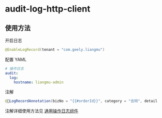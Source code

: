 
# audit-log-http-client

## 使用方法

开启日志

```java
@EnableLogRecord(tenant = "com.geely.liangmu")
```

配置 YAML

```yaml
# 操作日志
audit:
  log:
    hostname: liangmu-admin
```

注解

```java
@LogRecordAnnotation(bizNo = "{{#orderId}}", category = "合同", detail = "{{#_ret}}", success = "创建", prefix = "")
```

注解详细使用方法见 [通用操作日志组件](https://github.com/mouzt/mzt-biz-log/blob/master/readme.md#%E6%97%A5%E5%BF%97%E5%9F%8B%E7%82%B9)